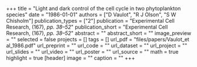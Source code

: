 +++
title = "Light and dark control of the cell cycle in two phytoplankton species"
date = "1986-01-01"
authors = ["D Vaulot", "R J Olson", "S W Chisholm"]
publication_types = ["2"]
publication = "Experimental Cell Research, (167), _pp. 38–52_"
publication_short = "Experimental Cell Research, (167), _pp. 38–52_"
abstract = ""
abstract_short = ""
image_preview = ""
selected = false
projects = []
tags = []
url_pdf = "files/papers/Vaulot_et al_1986.pdf"
url_preprint = ""
url_code = ""
url_dataset = ""
url_project = ""
url_slides = ""
url_video = ""
url_poster = ""
url_source = ""
math = true
highlight = true
[header]
image = ""
caption = ""
+++
